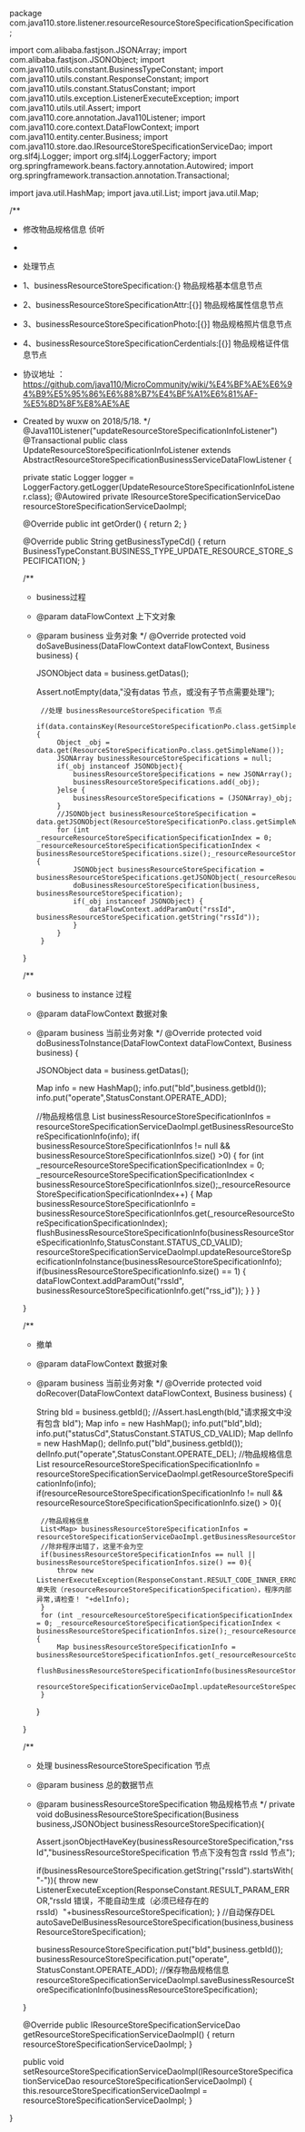 package com.java110.store.listener.resourceResourceStoreSpecificationSpecification;

import com.alibaba.fastjson.JSONArray;
import com.alibaba.fastjson.JSONObject;
import com.java110.utils.constant.BusinessTypeConstant;
import com.java110.utils.constant.ResponseConstant;
import com.java110.utils.constant.StatusConstant;
import com.java110.utils.exception.ListenerExecuteException;
import com.java110.utils.util.Assert;
import com.java110.core.annotation.Java110Listener;
import com.java110.core.context.DataFlowContext;
import com.java110.entity.center.Business;
import com.java110.store.dao.IResourceStoreSpecificationServiceDao;
import org.slf4j.Logger;
import org.slf4j.LoggerFactory;
import org.springframework.beans.factory.annotation.Autowired;
import org.springframework.transaction.annotation.Transactional;

import java.util.HashMap;
import java.util.List;
import java.util.Map;

/**
 * 修改物品规格信息 侦听
 *
 * 处理节点
 * 1、businessResourceStoreSpecification:{} 物品规格基本信息节点
 * 2、businessResourceStoreSpecificationAttr:[{}] 物品规格属性信息节点
 * 3、businessResourceStoreSpecificationPhoto:[{}] 物品规格照片信息节点
 * 4、businessResourceStoreSpecificationCerdentials:[{}] 物品规格证件信息节点
 * 协议地址 ：https://github.com/java110/MicroCommunity/wiki/%E4%BF%AE%E6%94%B9%E5%95%86%E6%88%B7%E4%BF%A1%E6%81%AF-%E5%8D%8F%E8%AE%AE
 * Created by wuxw on 2018/5/18.
 */
@Java110Listener("updateResourceStoreSpecificationInfoListener")
@Transactional
public class UpdateResourceStoreSpecificationInfoListener extends AbstractResourceStoreSpecificationBusinessServiceDataFlowListener {

    private static Logger logger = LoggerFactory.getLogger(UpdateResourceStoreSpecificationInfoListener.class);
    @Autowired
    private IResourceStoreSpecificationServiceDao resourceStoreSpecificationServiceDaoImpl;

    @Override
    public int getOrder() {
        return 2;
    }

    @Override
    public String getBusinessTypeCd() {
        return BusinessTypeConstant.BUSINESS_TYPE_UPDATE_RESOURCE_STORE_SPECIFICATION;
    }

    /**
     * business过程
     * @param dataFlowContext 上下文对象
     * @param business 业务对象
     */
    @Override
    protected void doSaveBusiness(DataFlowContext dataFlowContext, Business business) {

        JSONObject data = business.getDatas();

        Assert.notEmpty(data,"没有datas 节点，或没有子节点需要处理");


            //处理 businessResourceStoreSpecification 节点
            if(data.containsKey(ResourceStoreSpecificationPo.class.getSimpleName())){
                Object _obj = data.get(ResourceStoreSpecificationPo.class.getSimpleName());
                JSONArray businessResourceStoreSpecifications = null;
                if(_obj instanceof JSONObject){
                    businessResourceStoreSpecifications = new JSONArray();
                    businessResourceStoreSpecifications.add(_obj);
                }else {
                    businessResourceStoreSpecifications = (JSONArray)_obj;
                }
                //JSONObject businessResourceStoreSpecification = data.getJSONObject(ResourceStoreSpecificationPo.class.getSimpleName());
                for (int _resourceResourceStoreSpecificationSpecificationIndex = 0; _resourceResourceStoreSpecificationSpecificationIndex < businessResourceStoreSpecifications.size();_resourceResourceStoreSpecificationSpecificationIndex++) {
                    JSONObject businessResourceStoreSpecification = businessResourceStoreSpecifications.getJSONObject(_resourceResourceStoreSpecificationSpecificationIndex);
                    doBusinessResourceStoreSpecification(business, businessResourceStoreSpecification);
                    if(_obj instanceof JSONObject) {
                        dataFlowContext.addParamOut("rssId", businessResourceStoreSpecification.getString("rssId"));
                    }
                }
            }
    }


    /**
     * business to instance 过程
     * @param dataFlowContext 数据对象
     * @param business 当前业务对象
     */
    @Override
    protected void doBusinessToInstance(DataFlowContext dataFlowContext, Business business) {

        JSONObject data = business.getDatas();

        Map info = new HashMap();
        info.put("bId",business.getbId());
        info.put("operate",StatusConstant.OPERATE_ADD);

        //物品规格信息
        List<Map> businessResourceStoreSpecificationInfos = resourceStoreSpecificationServiceDaoImpl.getBusinessResourceStoreSpecificationInfo(info);
        if( businessResourceStoreSpecificationInfos != null && businessResourceStoreSpecificationInfos.size() >0) {
            for (int _resourceResourceStoreSpecificationSpecificationIndex = 0; _resourceResourceStoreSpecificationSpecificationIndex < businessResourceStoreSpecificationInfos.size();_resourceResourceStoreSpecificationSpecificationIndex++) {
                Map businessResourceStoreSpecificationInfo = businessResourceStoreSpecificationInfos.get(_resourceResourceStoreSpecificationSpecificationIndex);
                flushBusinessResourceStoreSpecificationInfo(businessResourceStoreSpecificationInfo,StatusConstant.STATUS_CD_VALID);
                resourceStoreSpecificationServiceDaoImpl.updateResourceStoreSpecificationInfoInstance(businessResourceStoreSpecificationInfo);
                if(businessResourceStoreSpecificationInfo.size() == 1) {
                    dataFlowContext.addParamOut("rssId", businessResourceStoreSpecificationInfo.get("rss_id"));
                }
            }
        }

    }

    /**
     * 撤单
     * @param dataFlowContext 数据对象
     * @param business 当前业务对象
     */
    @Override
    protected void doRecover(DataFlowContext dataFlowContext, Business business) {

        String bId = business.getbId();
        //Assert.hasLength(bId,"请求报文中没有包含 bId");
        Map info = new HashMap();
        info.put("bId",bId);
        info.put("statusCd",StatusConstant.STATUS_CD_VALID);
        Map delInfo = new HashMap();
        delInfo.put("bId",business.getbId());
        delInfo.put("operate",StatusConstant.OPERATE_DEL);
        //物品规格信息
        List<Map> resourceResourceStoreSpecificationSpecificationInfo = resourceStoreSpecificationServiceDaoImpl.getResourceStoreSpecificationInfo(info);
        if(resourceResourceStoreSpecificationSpecificationInfo != null && resourceResourceStoreSpecificationSpecificationInfo.size() > 0){

            //物品规格信息
            List<Map> businessResourceStoreSpecificationInfos = resourceStoreSpecificationServiceDaoImpl.getBusinessResourceStoreSpecificationInfo(delInfo);
            //除非程序出错了，这里不会为空
            if(businessResourceStoreSpecificationInfos == null || businessResourceStoreSpecificationInfos.size() == 0){
                throw new ListenerExecuteException(ResponseConstant.RESULT_CODE_INNER_ERROR,"撤单失败（resourceResourceStoreSpecificationSpecification），程序内部异常,请检查！ "+delInfo);
            }
            for (int _resourceResourceStoreSpecificationSpecificationIndex = 0; _resourceResourceStoreSpecificationSpecificationIndex < businessResourceStoreSpecificationInfos.size();_resourceResourceStoreSpecificationSpecificationIndex++) {
                Map businessResourceStoreSpecificationInfo = businessResourceStoreSpecificationInfos.get(_resourceResourceStoreSpecificationSpecificationIndex);
                flushBusinessResourceStoreSpecificationInfo(businessResourceStoreSpecificationInfo,StatusConstant.STATUS_CD_VALID);
                resourceStoreSpecificationServiceDaoImpl.updateResourceStoreSpecificationInfoInstance(businessResourceStoreSpecificationInfo);
            }
        }

    }



    /**
     * 处理 businessResourceStoreSpecification 节点
     * @param business 总的数据节点
     * @param businessResourceStoreSpecification 物品规格节点
     */
    private void doBusinessResourceStoreSpecification(Business business,JSONObject businessResourceStoreSpecification){

        Assert.jsonObjectHaveKey(businessResourceStoreSpecification,"rssId","businessResourceStoreSpecification 节点下没有包含 rssId 节点");

        if(businessResourceStoreSpecification.getString("rssId").startsWith("-")){
            throw new ListenerExecuteException(ResponseConstant.RESULT_PARAM_ERROR,"rssId 错误，不能自动生成（必须已经存在的rssId）"+businessResourceStoreSpecification);
        }
        //自动保存DEL
        autoSaveDelBusinessResourceStoreSpecification(business,businessResourceStoreSpecification);

        businessResourceStoreSpecification.put("bId",business.getbId());
        businessResourceStoreSpecification.put("operate", StatusConstant.OPERATE_ADD);
        //保存物品规格信息
        resourceStoreSpecificationServiceDaoImpl.saveBusinessResourceStoreSpecificationInfo(businessResourceStoreSpecification);

    }



    @Override
    public IResourceStoreSpecificationServiceDao getResourceStoreSpecificationServiceDaoImpl() {
        return resourceStoreSpecificationServiceDaoImpl;
    }

    public void setResourceStoreSpecificationServiceDaoImpl(IResourceStoreSpecificationServiceDao resourceStoreSpecificationServiceDaoImpl) {
        this.resourceStoreSpecificationServiceDaoImpl = resourceStoreSpecificationServiceDaoImpl;
    }



}
